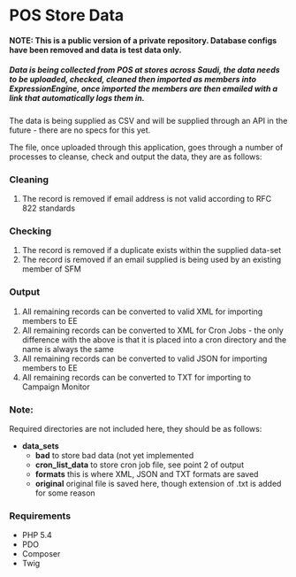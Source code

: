 # POS Store Data

#### NOTE: This is a public version of a private repository. Database configs have been removed and data is test data only.

##### Data is being collected from POS at stores across Saudi, the data needs to be uploaded, checked, cleaned then imported as members into ExpressionEngine, once imported the members are then emailed with a link that automatically logs them in.

The data is being supplied as CSV and will be supplied through an API in the future - there are no specs for this yet.

The file, once uploaded through this application, goes through a number of processes to cleanse, check and output the data, they are as follows:

### Cleaning
1. The record is removed if email address is not valid according to RFC 822 standards

### Checking
1. The record is removed if a duplicate exists within the supplied data-set
2. The record is removed if an email supplied is being used by an existing member of SFM

### Output
1. All remaining records can be converted to valid XML for importing members to EE
2. All remaining records can be converted to XML for Cron Jobs - the only difference with the above is that it is placed into a cron directory and the name is always the same
3. All remaining records can be converted to valid JSON for importing members to EE
4. All remaining records can be converted to TXT for importing to Campaign Monitor

### Note:

Required directories are not included here, they should be as follows:

- __data_sets__
  - __bad__ to store bad data (not yet implemented
  - __cron_list_data__ to store cron job file, see point 2 of output
  - __formats__ this is where XML, JSON and TXT formats are saved
  - __original__ original file is saved here, though extension of .txt is added for some reason

### Requirements
- PHP 5.4
- PDO
- Composer
- Twig

